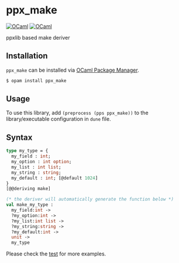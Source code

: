 # ppx_make
[![OCaml](https://img.shields.io/badge/-OCaml-EC6813?logo=ocaml&labelColor=grey)](#)
[![OCaml](https://github.com/erebuxy/ppx_make/actions/workflows/build.yml/badge.svg?branch=master)](https://github.com/erebuxy/ppx_make/actions/workflows/build.yml)

ppxlib based make deriver

## Installation
`ppx_make` can be installed via [OCaml Package Manager](https://opam.ocaml.org/packages/ppx_make/).
```sh
$ opam install ppx_make
```

## Usage
To use this library, add `(preprocess (pps ppx_make))` to the library/executable configuration in `dune` file.

## Syntax
```ocaml
type my_type = {
  my_field : int;
  my_option : int option;
  my_list : int list;
  my_string : string;
  my_default : int; [@default 1024]
}
[@@deriving make]

(* the deriver will automatically generate the function below *)
val make_my_type :
  my_field:int ->
  ?my_option:int ->
  ?my_list:int list ->
  ?my_string:string ->
  ?my_default:int ->
  unit ->
  my_type
```
Please check the [test](test) for more examples.
